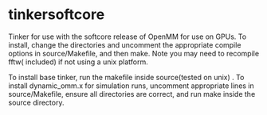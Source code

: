 # tinkersoftcore
Tinker for use with the softcore release of OpenMM for use on GPUs. 
To install, change the directories and uncomment the appropriate compile options in source/Makefile, and then make.
Note you may need to recompile fftw( included) if not using a unix platform. 

To install base tinker, run the makefile inside source(tested on unix) . To install dynamic_omm.x for 
simulation runs, uncomment appropriate lines in source/Makefile, 
ensure all directories are correct, and run make inside the source directory.

